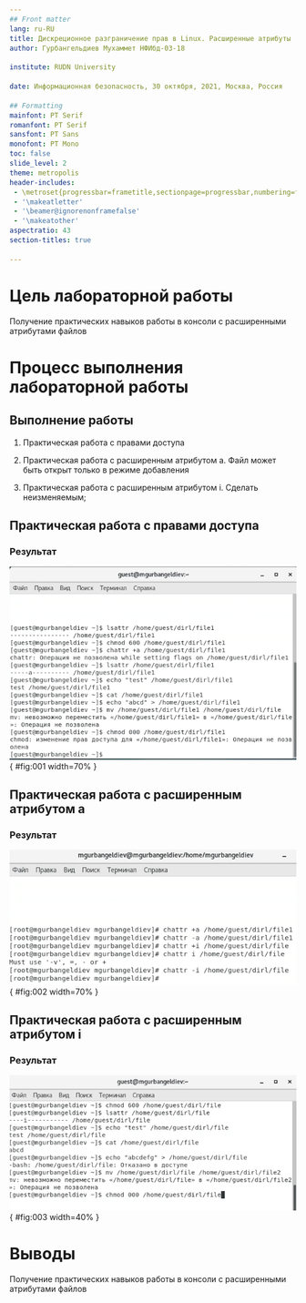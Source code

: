 ```yaml
---
## Front matter
lang: ru-RU
title: Дискреционное разграничение прав в Linux. Расширенные атрибуты
author: Гурбангельдиев Мухаммет НФИбд-03-18

institute: RUDN University

date: Информационная безопасность, 30 октября, 2021, Москва, Россия

## Formatting
mainfont: PT Serif
romanfont: PT Serif
sansfont: PT Sans
monofont: PT Mono
toc: false
slide_level: 2
theme: metropolis
header-includes:
 - \metroset{progressbar=frametitle,sectionpage=progressbar,numbering=fraction}
 - '\makeatletter'
 - '\beamer@ignorenonframefalse'
 - '\makeatother'
aspectratio: 43
section-titles: true

---
```


# Цель лабораторной работы

Получение практических навыков работы в консоли с расширенными атрибутами файлов

# Процесс выполнения лабораторной работы

## Выполнение работы

1. Практическая работа с правами доступа

2. Практическая работа с расширенным атрибутом a. Файл может быть открыт только в режиме добавления

3. Практическая работа с расширенным атрибутом i. Cделать неизменяемым;


## Практическая работа с правами доступа

### Результат

![Работа с правами доступа и атрибутами файла](https://github.com/Mukhammet/information-security/blob/master/lab04/picture/1.png?raw=true){ #fig:001 width=70% }


## Практическая работа с расширенным атрибутом a

### Результат

![Работа с расширенными атрибутами файлов](https://github.com/Mukhammet/information-security/blob/master/lab04/picture/7.png?raw=true){ #fig:002 width=70% }


## Практическая работа с расширенным атрибутом i


### Результат

![Установленные права и разрешенные действия для групп](https://github.com/Mukhammet/information-security/blob/master/lab04/picture/6.png?raw=true){ #fig:003 width=40% }




# Выводы

Получение практических навыков работы в консоли с расширенными атрибутами файлов
